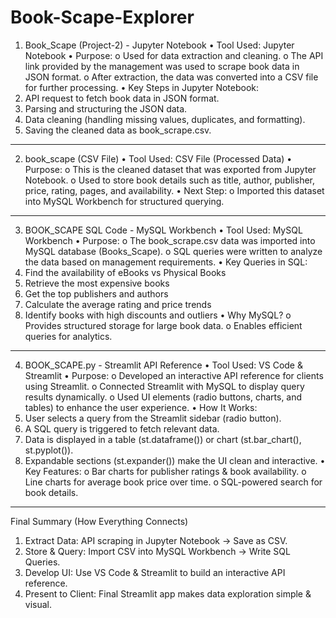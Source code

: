 # Book-Scape-Explorer
1. Book_Scape (Project-2) - Jupyter Notebook
•	Tool Used: Jupyter Notebook
•	Purpose:
o	Used for data extraction and cleaning.
o	The API link provided by the management was used to scrape book data in JSON format.
o	After extraction, the data was converted into a CSV file for further processing.
•	Key Steps in Jupyter Notebook:
1.	API request to fetch book data in JSON format.
2.	Parsing and structuring the JSON data.
3.	Data cleaning (handling missing values, duplicates, and formatting).
4.	Saving the cleaned data as book_scrape.csv.
________________________________________
2. book_scape (CSV File)
•	Tool Used: CSV File (Processed Data)
•	Purpose:
o	This is the cleaned dataset that was exported from Jupyter Notebook.
o	Used to store book details such as title, author, publisher, price, rating, pages, and availability.
•	Next Step:
o	Imported this dataset into MySQL Workbench for structured querying.
________________________________________
3. BOOK_SCAPE SQL Code - MySQL Workbench
•	Tool Used: MySQL Workbench
•	Purpose:
o	The book_scrape.csv data was imported into MySQL database (Books_Scape).
o	SQL queries were written to analyze the data based on management requirements.
•	Key Queries in SQL:
1.	Find the availability of eBooks vs Physical Books
2.	Retrieve the most expensive books
3.	Get the top publishers and authors
4.	Calculate the average rating and price trends
5.	Identify books with high discounts and outliers
•	Why MySQL?
o	Provides structured storage for large book data.
o	Enables efficient queries for analytics.
________________________________________
4. BOOK_SCAPE.py - Streamlit API Reference
•	Tool Used: VS Code & Streamlit
•	Purpose:
o	Developed an interactive API reference for clients using Streamlit.
o	Connected Streamlit with MySQL to display query results dynamically.
o	Used UI elements (radio buttons, charts, and tables) to enhance the user experience.
•	How It Works:
1.	User selects a query from the Streamlit sidebar (radio button).
2.	A SQL query is triggered to fetch relevant data.
3.	Data is displayed in a table (st.dataframe()) or chart (st.bar_chart(), st.pyplot()).
4.	Expandable sections (st.expander()) make the UI clean and interactive.
•	Key Features:
o	Bar charts for publisher ratings & book availability.
o	Line charts for average book price over time.
o	SQL-powered search for book details.
________________________________________
Final Summary (How Everything Connects)
1.	Extract Data: API scraping in Jupyter Notebook → Save as CSV.
2.	Store & Query: Import CSV into MySQL Workbench → Write SQL Queries.
3.	Develop UI: Use VS Code & Streamlit to build an interactive API reference.
4.	Present to Client: Final Streamlit app makes data exploration simple & visual.
